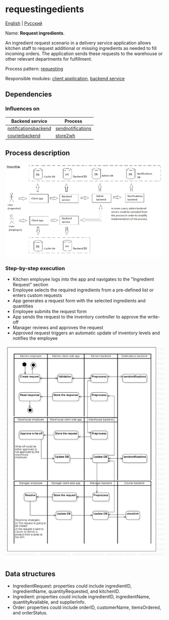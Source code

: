 # requestingedients

[English](requestingedients.md) | [Русский](requestingedients.ru.md)

Name: **Request ingredients**.

An ingredient request scenario in a delivery service application allows kitchen staff to request additional or missing ingredients as needed to fill incoming orders.
The application sends these requests to the warehouse or other relevant departments for fulfillment.

Process pattern: [requesting](../../processpatterns/requesting.md)

Responsible modules: [client application](../../frontend/kitchenclient.md), [backend service](../../backend/kitchenbackend.md)

## Dependencies

### Influences on

| Backend service | Process |
| --- | ---- |
| [notificationsbackend](../../backend/notificationsbackend.md) | [sendnotifications](../notificationsbackend/sendnotifications.md) |
| [courierbackend](../../backend/courierbackend.md) | [store2wh](../courier/store2wh.md) |

## Process description

![requesting_overall](../../img/requesting_overall.png)

### Step-by-step execution

- Kitchen employee logs into the app and navigates to the "Ingredient Request" section
- Employee selects the required ingredients from a pre-defined list or enters custom requests
- App generates a request form with the selected ingredients and quantities
- Employee submits the request form
- App sends the request to the inventory controller to approve the write-off
- Manager reviews and approves the request
- Approved request triggers an automatic update of inventory levels and notifies the employee

![kitchen.requestingredients](../../img/activitydiagrams/kitchen.requestingredients.png)

## Data structures

- IngredientRequest: properties could include ingredientID, ingredientName, quantityRequested, and kitchenID.
- Ingredient: properties could include ingredientID, ingredientName, quantityAvailable, and supplierInfo.
- Order: properties could include orderID, customerName, itemsOrdered, and orderStatus.
